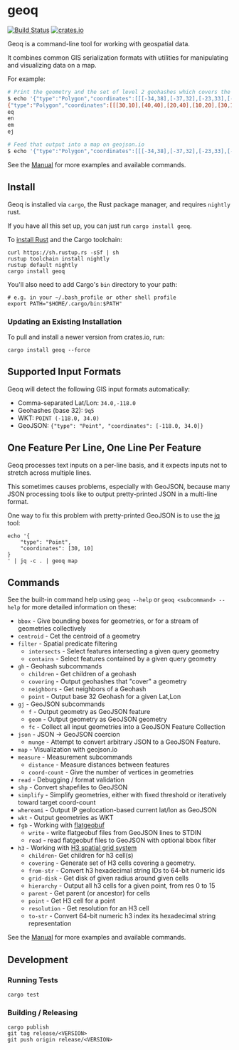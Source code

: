 # geoq

[![Build Status](https://travis-ci.org/worace/geoq.svg?branch=master)](https://travis-ci.org/worace/geoq)
[![crates.io](https://img.shields.io/badge/crates.io-v0.0.5-orange.svg)](https://crates.io/crates/geoq)

Geoq is a command-line tool for working with geospatial data.

It combines common GIS serialization formats with utilities for manipulating and visualizing data on a map.

For example:

```sh
# Print the geometry and the set of level 2 geohashes which covers the given geometry
$ echo '{"type":"Polygon","coordinates":[[[-34,38],[-37,32],[-23,33],[-34,38]]]}' | geoq gh covering 2 -o
{"type":"Polygon","coordinates":[[[30,10],[40,40],[20,40],[10,20],[30,10]]]}
eq
en
em
ej

# Feed that output into a map on geojson.io
$ echo '{"type":"Polygon","coordinates":[[[-34,38],[-37,32],[-23,33],[-34,38]]]}' | geoq gh covering 2 -o | geoq map
```

See the [Manual](https://github.com/worace/geoq/blob/master/manual.md) for more examples and available commands.

## Install

Geoq is installed via `cargo`, the Rust package manager, and requires `nightly` rust.

If you have all this set up, you can just run `cargo install geoq`.

To [install Rust](https://www.rust-lang.org/en-US/install.html) and the Cargo toolchain:

```
curl https://sh.rustup.rs -sSf | sh
rustup toolchain install nightly
rustup default nightly
cargo install geoq
```

You'll also need to add Cargo's `bin` directory to your path:

```
# e.g. in your ~/.bash_profile or other shell profile
export PATH="$HOME/.cargo/bin:$PATH"
```

### Updating an Existing Installation

To pull and install a newer version from crates.io, run:

```
cargo install geoq --force
```

## Supported Input Formats

Geoq will detect the following GIS input formats automatically:

* Comma-separated Lat/Lon: `34.0,-118.0`
* Geohashes (base 32): `9q5`
* WKT: `POINT (-118.0, 34.0)`
* GeoJSON: `{"type": "Point", "coordinates": [-118.0, 34.0]}`

## One Feature Per Line, One Line Per Feature

Geoq processes text inputs on a per-line basis, and it expects inputs not to stretch across multiple lines.

This sometimes causes problems, especially with GeoJSON, because many JSON processing tools like to output pretty-printed JSON in a multi-line format.

One way to fix this problem with pretty-printed GeoJSON is to use the [jq](https://stedolan.github.io/jq/) tool:

```
echo '{
    "type": "Point",
    "coordinates": [30, 10]
}
' | jq -c . | geoq map
```

## Commands

See the built-in command help using `geoq --help` or `geoq <subcommand> --help` for more detailed information on these:

* `bbox` - Give bounding boxes for geometries, or for a stream of geometries collectively
* `centroid` - Cet the centroid of a geometry
* `filter` - Spatial predicate filtering
  * `intersects` - Select features intersecting a given query geometry
  * `contains` - Select features contained by a given query geometry
* `gh` - Geohash subcommands
  * `children` - Get children of a geohash
  * `covering` - Output geohashes that "cover" a geometry
  * `neighbors` - Get neighbors of a Geohash
  * `point` - Output base 32 Geohash for a given Lat,Lon
* `gj` - GeoJSON subcommands
  * `f` - Output geometry as GeoJSON feature
  * `geom` - Output geometry as GeoJSON geometry
  * `fc` - Collect all input geometries into a GeoJSON Feature Collection
* `json` - JSON -> GeoJSON coercion
  * `munge` - Attempt to convert arbitrary JSON to a GeoJSON Feature.
* `map` - Visualization with geojson.io
* `measure` - Measurement subcommands
  * `distance` - Measure distances between features
  * `coord-count` - Give the number of vertices in geometries
* `read` - Debugging / format validation
* `shp` - Convert shapefiles to GeoJSON
* `simplify` - Simplify geometries, either with fixed threshold or iteratively toward target coord-count
* `whereami` - Output IP geolocation-based current lat/lon as GeoJSON
* `wkt` - Output geometries as WKT
* `fgb` - Working with [flatgeobuf](http://flatgeobuf.org)
  * `write` - write flatgeobuf files from GeoJSON lines to STDIN
  * `read` - read flatgeobuf files to GeoJSON with optional bbox filter
* `h3` - Working with [H3 spatial grid system](https://h3geo.org/)
  * `children`- Get children for h3 cell(s)
  * `covering` - Generate set of H3 cells covering a geometry.
  * `from-str` - Convert h3 hexadecimal string IDs to 64-bit numeric ids
  * `grid-disk` - Get disk of given radius around given cells
  * `hierarchy` - Output all h3 cells for a given point, from res 0 to 15
  * `parent` - Get parent (or ancestor) for cells
  * `point` - Get H3 cell for a point
  * `resolution` - Get resolution for an H3 cell
  * `to-str` -  Convert 64-bit numeric h3 index its hexadecimal string representation

See the [Manual](https://github.com/worace/geoq/blob/master/manual.md) for more examples and available commands.

## Development

### Running Tests

```
cargo test
```

### Building / Releasing

```
cargo publish
git tag release/<VERSION>
git push origin release/<VERSION>
```

